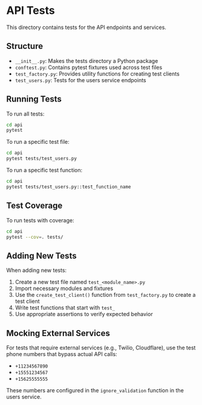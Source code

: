 # API Tests

This directory contains tests for the API endpoints and services.

## Structure

- `__init__.py`: Makes the tests directory a Python package
- `conftest.py`: Contains pytest fixtures used across test files
- `test_factory.py`: Provides utility functions for creating test clients
- `test_users.py`: Tests for the users service endpoints

## Running Tests

To run all tests:

```bash
cd api
pytest
```

To run a specific test file:

```bash
cd api
pytest tests/test_users.py
```

To run a specific test function:

```bash
cd api
pytest tests/test_users.py::test_function_name
```

## Test Coverage

To run tests with coverage:

```bash
cd api
pytest --cov=. tests/
```

## Adding New Tests

When adding new tests:

1. Create a new test file named `test_<module_name>.py`
2. Import necessary modules and fixtures
3. Use the `create_test_client()` function from `test_factory.py` to create a test client
4. Write test functions that start with `test_`
5. Use appropriate assertions to verify expected behavior

## Mocking External Services

For tests that require external services (e.g., Twilio, Cloudflare), use the test phone numbers that bypass actual API calls:

- `+11234567890`
- `+15551234567`
- `+15625555555`

These numbers are configured in the `ignore_validation` function in the users service.
